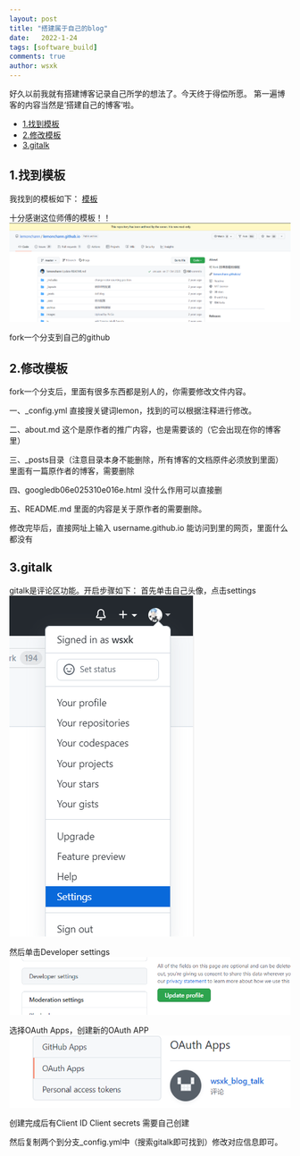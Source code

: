 ```yaml
---
layout: post
title: "搭建属于自己的blog"
date:   2022-1-24
tags: [software_build]
comments: true
author: wsxk
---
```

好久以前我就有搭建博客记录自己所学的想法了。今天终于得偿所愿。
第一遍博客的内容当然是‘搭建自己的博客’啦。<br>

- [1.找到模板](#1找到模板)
- [2.修改模板](#2修改模板)
- [3.gitalk](#3gitalk)


## 1.找到模板
我找到的模板如下：
[模板](https://github.com/lemonchann/lemonchann.github.io)

十分感谢这位师傅的模板！！
![](https://raw.githubusercontent.com/wsxk/wsxk_pictures/main/2022-01-14-build_my_blog/1.png)

fork一个分支到自己的github 

## 2.修改模板
fork一个分支后，里面有很多东西都是别人的，你需要修改文件内容。

一、_config.yml
直接搜关键词lemon，找到的可以根据注释进行修改。

二、about.md
这个是原作者的推广内容，也是需要该的（它会出现在你的博客里）

三、_posts目录（注意目录本身不能删除，所有博客的文档原件必须放到里面）
里面有一篇原作者的博客，需要删除

四、googledb06e025310e016e.html
没什么作用可以直接删

五、README.md
里面的内容是关于原作者的需要删除。

修改完毕后，直接网址上输入
username.github.io
能访问到里的网页，里面什么都没有

## 3.gitalk
gitalk是评论区功能。开启步骤如下：
首先单击自己头像，点击settings
![](https://raw.githubusercontent.com/wsxk/wsxk_pictures/main/2022-01-14-build_my_blog/2.png)

然后单击Developer settings
![](https://raw.githubusercontent.com/wsxk/wsxk_pictures/main/2022-01-14-build_my_blog/3.png)

选择OAuth Apps，创建新的OAuth APP
![](https://raw.githubusercontent.com/wsxk/wsxk_pictures/main/2022-01-14-build_my_blog/4.png)

创建完成后有Client ID
Client secrets 需要自己创建

然后复制两个到分支_config.yml中（搜索gitalk即可找到）修改对应信息即可。

